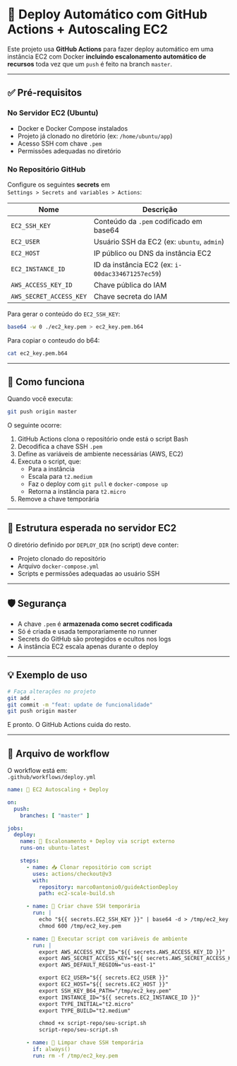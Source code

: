 # 🚀 Deploy Automático com GitHub Actions + Autoscaling EC2

Este projeto usa **GitHub Actions** para fazer deploy automático em uma instância EC2 com Docker **incluindo escalonamento automático de recursos** toda vez que um `push` é feito na branch `master`.

---

## ✅ Pré-requisitos

### No Servidor EC2 (Ubuntu)
- Docker e Docker Compose instalados
- Projeto já clonado no diretório (ex: `/home/ubuntu/app`)
- Acesso SSH com chave `.pem`
- Permissões adequadas no diretório

### No Repositório GitHub
Configure os seguintes **secrets** em  
`Settings > Secrets and variables > Actions`:

| Nome                  | Descrição                                           |
|-----------------------|-----------------------------------------------------|
| `EC2_SSH_KEY`         | Conteúdo da `.pem` codificado em base64             |
| `EC2_USER`            | Usuário SSH da EC2 (ex: `ubuntu`, `admin`)          |
| `EC2_HOST`            | IP público ou DNS da instância EC2                  |
| `EC2_INSTANCE_ID`     | ID da instância EC2 (ex: `i-00dac334671257ec59`)     |
| `AWS_ACCESS_KEY_ID`   | Chave pública do IAM                                |
| `AWS_SECRET_ACCESS_KEY` | Chave secreta do IAM                              |

Para gerar o conteúdo do `EC2_SSH_KEY`:

```bash
base64 -w 0 ./ec2_key.pem > ec2_key.pem.b64
```

Para copiar o conteudo do b64:

```bash
cat ec2_key.pem.b64
```

---

## 🚀 Como funciona

Quando você executa:

```bash
git push origin master
```

O seguinte ocorre:

1. GitHub Actions clona o repositório onde está o script Bash
2. Decodifica a chave SSH `.pem`
3. Define as variáveis de ambiente necessárias (AWS, EC2)
4. Executa o script, que:
   - Para a instância
   - Escala para `t2.medium`
   - Faz o deploy com `git pull` e `docker-compose up`
   - Retorna a instância para `t2.micro`
5. Remove a chave temporária

---

## 📁 Estrutura esperada no servidor EC2

O diretório definido por `DEPLOY_DIR` (no script) deve conter:

- Projeto clonado do repositório
- Arquivo `docker-compose.yml`
- Scripts e permissões adequadas ao usuário SSH

---

## 🛡️ Segurança

- A chave `.pem` é **armazenada como secret codificada**
- Só é criada e usada temporariamente no runner
- Secrets do GitHub são protegidos e ocultos nos logs
- A instância EC2 escala apenas durante o deploy

---

## 💡 Exemplo de uso

```bash
# Faça alterações no projeto
git add .
git commit -m "feat: update de funcionalidade"
git push origin master
```

E pronto. O GitHub Actions cuida do resto.

---

## 📁 Arquivo de workflow

O workflow está em:  
`.github/workflows/deploy.yml`

```yaml
name: 🚀 EC2 Autoscaling + Deploy

on:
  push:
    branches: [ "master" ]

jobs:
  deploy:
    name: 🔄 Escalonamento + Deploy via script externo
    runs-on: ubuntu-latest

    steps:
      - name: 📥 Clonar repositório com script
        uses: actions/checkout@v3
        with:
          repository: marco0antonio0/guideActionDeploy
          path: ec2-scale-build.sh

      - name: 🔐 Criar chave SSH temporária
        run: |
          echo "${{ secrets.EC2_SSH_KEY }}" | base64 -d > /tmp/ec2_key.pem
          chmod 600 /tmp/ec2_key.pem

      - name: 🔧 Executar script com variáveis de ambiente
        run: |
          export AWS_ACCESS_KEY_ID="${{ secrets.AWS_ACCESS_KEY_ID }}"
          export AWS_SECRET_ACCESS_KEY="${{ secrets.AWS_SECRET_ACCESS_KEY }}"
          export AWS_DEFAULT_REGION="us-east-1"

          export EC2_USER="${{ secrets.EC2_USER }}"
          export EC2_HOST="${{ secrets.EC2_HOST }}"
          export SSH_KEY_B64_PATH="/tmp/ec2_key.pem"
          export INSTANCE_ID="${{ secrets.EC2_INSTANCE_ID }}"
          export TYPE_INITIAL="t2.micro"
          export TYPE_BUILD="t2.medium"

          chmod +x script-repo/seu-script.sh
          script-repo/seu-script.sh

      - name: 🧼 Limpar chave SSH temporária
        if: always()
        run: rm -f /tmp/ec2_key.pem
```
